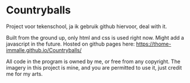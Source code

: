 # Countryballs
Project voor tekenschool, ja ik gebruik github hiervoor, deal with it.

Built from the ground up, only html and css is used right now.
Might add a javascript in the future.
Hosted on github pages here: https://thome-immalle.github.io/Countryballs/

All code in the program is owned by me, or free from any copyright.
The imagery in this project is mine, and you are permitted to use it, just credit me for my arts.